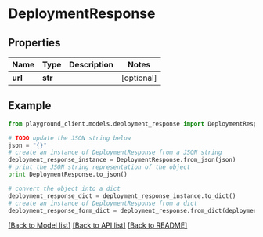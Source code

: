 # DeploymentResponse


## Properties
Name | Type | Description | Notes
------------ | ------------- | ------------- | -------------
**url** | **str** |  | [optional] 

## Example

```python
from playground_client.models.deployment_response import DeploymentResponse

# TODO update the JSON string below
json = "{}"
# create an instance of DeploymentResponse from a JSON string
deployment_response_instance = DeploymentResponse.from_json(json)
# print the JSON string representation of the object
print DeploymentResponse.to_json()

# convert the object into a dict
deployment_response_dict = deployment_response_instance.to_dict()
# create an instance of DeploymentResponse from a dict
deployment_response_form_dict = deployment_response.from_dict(deployment_response_dict)
```
[[Back to Model list]](../README.md#documentation-for-models) [[Back to API list]](../README.md#documentation-for-api-endpoints) [[Back to README]](../README.md)


